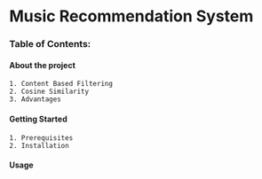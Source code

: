 # Music Recommendation System

### Table of Contents:
#### About the project

    1. Content Based Filtering
    2. Cosine Similarity
    3. Advantages

#### Getting Started
    1. Prerequisites
    2. Installation

#### Usage